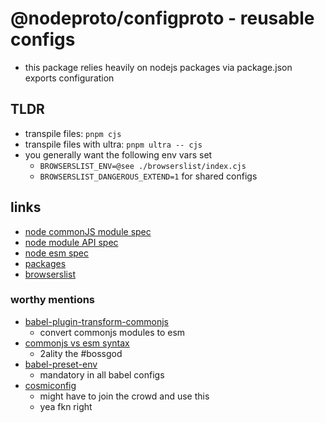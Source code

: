 # @nodeproto/configproto - reusable configs

- this package relies heavily on nodejs packages via package.json exports configuration

## TLDR

- transpile files: `pnpm cjs`
- transpile files with ultra: `pnpm ultra -- cjs`
- you generally want the following env vars set
  - `BROWSERSLIST_ENV=@see ./browserslist/index.cjs`
  - `BROWSERSLIST_DANGEROUS_EXTEND=1` for shared configs

## links

- [node commonJS module spec](https://nodejs.org/api/modules.html)
- [node module API spec](https://nodejs.org/api/module.html)
- [node esm spec](https://nodejs.org/api/esm.html)
- [packages](https://nodejs.org/api/packages.html)
- [browserslist](https://github.com/browserslist/browserslist)

### worthy mentions

- [babel-plugin-transform-commonjs](https://github.com/tbranyen/babel-plugin-transform-commonjs)
  - convert commonjs modules to esm
- [commonjs vs esm syntax](https://2ality.com/2015/12/babel-commonjs.html)
  - 2ality the #bossgod
- [babel-preset-env](https://babeljs.io/docs/en/babel-preset-env)
  - mandatory in all babel configs
- [cosmiconfig](https://github.com/davidtheclark/cosmiconfig)
  - might have to join the crowd and use this
  - yea fkn right

